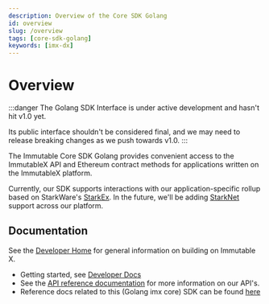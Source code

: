 ```yaml
---
description: Overview of the Core SDK Golang
id: overview
slug: /overview
tags: [core-sdk-golang]
keywords: [imx-dx]
---
```


# Overview

:::danger The Golang SDK Interface is under active development and hasn't hit v1.0 yet.

Its public interface shouldn't be considered final, and we may need to release breaking changes as we push towards v1.0.
:::

The Immutable Core SDK Golang provides convenient access to the ImmutableX API and Ethereum contract methods for applications written on the ImmutableX platform.

Currently, our SDK supports interactions with our application-specific rollup based on StarkWare's [StarkEx](https://starkware.co/starkex/). In the future, we'll be adding [StarkNet](https://starknet.io/) support across our platform.


## Documentation

See the [Developer Home](https://docs.x.immutable.com/) for general information on building on Immutable X.

* Getting started, see [Developer Docs](https://docs.x.immutable.com/docs/welcome/)
* See the [API reference documentation](https://docs.x.immutable.com/reference) for more information on our API's.
* Reference docs related to this (Golang imx core) SDK can be found [here](https://docs.x.immutable.com/sdk-docs/core-sdk-golang/overview)
